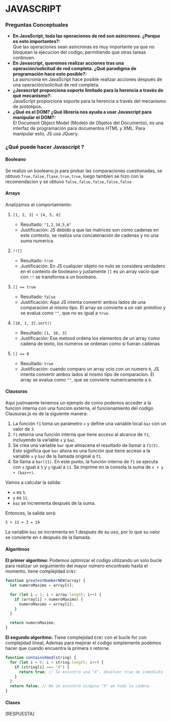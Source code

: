 # JAVASCRIPT
### Preguntas Conceptuales
- **En JavaScript, toda las operaciones de red son asincronos. ¿Porque es esto importantes?:**  
Que las operaciones sean asincronas es muy importante ya que no bloquean la ejecucion del codigo, permitiendo que otras tareas continuen.
- **En Javascript, queremos realizar acciones tras una operación/solicitud de red completa. ¿Qué paradigma de programación hace esto posible?:**  
La asincronía en JavaScript hace posible realizar acciones después de una operación/solicitud de red completa.
- **¿Javascript proporciona soporte limitado para la herencia a través de qué mecanismo?:**  
JavaScript proporciona soporte para la herencia a través del mecanismo de prototipos.
- **¿Qué es el DOM? ¿Qué librería nos ayuda a usar Javascript para manipular el DOM?:**  
El Document Object Model (Modelo de Objetos del Documento), es una interfaz de programación para documentos HTML y XML. Para manipular esto, JS usa JQuery.
### ¿Qué puede hacer Javascript ?
#### Booleano
Se realizo un booleano.js para probar las comparaciones cuestionadas, se obtuvo `True,false,flase,true,true`, luego tambien se hizo con la recomendacion y se obtuvo `false,false,false,false,false`
#### Arrays
Analizamos el comportamiento:
1. `[1, 2, 3] + [4, 5, 6]`
   - Resultado: `"1,2,34,5,6"`
   - Justificación: JS debido a que las matrices son como cadenas en este contexto, se realiza una concatenación de cadenas y no una suma numerica.

2. `!![]`
   - Resultado: `true`
   - Justificación: En JS cualquier objeto no nulo se considera verdadero en el contexto de booleano y justamente `[]` es un array vacio que con `!!` se transforma a un booleano.

3. `[] == true`
   - Resultado: `false`
   - Justificación: Aqui JS intenta convertir ambos lados de una comparacion al mismo tipo. El array se convierte a un valr primitivo y se evalua como `""`, que no es igual a `true`.

4. `[10, 1, 3].sort()`
   - Resultado: `[1, 10, 3]`
   - Justificación: Ese metood ordena los elementos de un array como cadena de texto, los numeros se ordenan como si fueran cadenas

5. `[] == 0`
   - Resultado: `true`
   - Justificación: cuando comparo un array vcio con un numero `0`, JS intenta convertir ambos lados al mismo tipo de comparacion. El array se evalua como `""`, que se convierte numericamente a `0`.

#### Clausuras
Aqui justmaente tenemos un ejemplo de como podemos acceder a la funcion interna con una funcion externa, el funcionamiento del codigo Clausuras.js es de la siguiente manera:
1. La función `f1` toma un parámetro `x` y define una variable local `baz` con un valor de `3`.
2. `f1` retorna una función interna que tiene acceso al alcance de `f1`, incluyendo la variable `x` y `baz`.
3. Se crea una variable `bar` que almacena el resultado de llamar a `f1(5)`. Esto significa que `bar` ahora es una función que tiene acceso a la variable `x` y `baz` de la llamada original a `f1`.
4. Se llama a `bar(11)`. En este punto, la función interna de `f1` se ejecuta con `x` igual a `5` y `y` igual a `11`. Se imprime en la consola la suma de `x + y + (baz++)`.

Vamos a calcular la salida:

- `x` es `5`.
- `y` es `11`.
- `baz` se incrementa después de la suma.

Entonces, la salida será:

```
5 + 11 + 3 = 19
```

La variable `baz` se incrementa en 1 después de su uso, por lo que su valor se convierte en `4` después de la llamada.
#### Algoritmos
**El primer algoritmo:** Podemos optimizar el codigo utilizando un solo bucle para realizar un seguimiento del mayor número encontrado hasta el momento, tiene complejidad `O(N)`:
```javascript
function greatestNumberNEW(array) {
  let numeroMaximo = array[0];

  for (let i = 1; i < array.length; i++) {
    if (array[i] > numeroMaximo) {
      numeroMaximo = array[i];
    }
  }

  return numeroMaximo;
}
```
**El segundo algoritmo:** Tiene complejidad `O(N)` con el bucle for con complejidad lineal, Ademas para mejorar el codigo simplemente podemos hacer que cuando encuentra la primera `X` retorne.
```javascript
function containsXmod(string) {
  for (let i = 0; i < string.length; i++) {
    if (string[i] === "X") {
      return true; // Se encontró una "X", devolver true de inmediato
    }
  }
  return false; // No se encontró ninguna "X" en toda la cadena
}
```
#### Clases
[RESPUESTA]